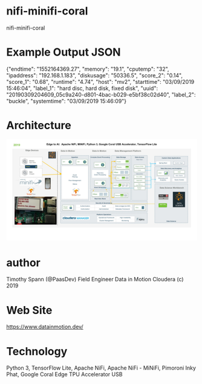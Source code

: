 # nifi-minifi-coral

nifi-minifi-coral

# Example Output JSON

{"endtime": "1552164369.27", "memory": "19.1", "cputemp": "32", "ipaddress": "192.168.1.183", "diskusage": "50336.5", "score_2": "0.14", "score_1": "0.68", "runtime": "4.74", "host": "mv2", "starttime": "03/09/2019 15:46:04", "label_1": "hard disc, hard disk, fixed disk", "uuid": "20190309204609_05c9a240-d801-4bac-b029-e5bf38c02d40", "label_2": "buckle", "systemtime": "03/09/2019 15:46:09"}




# Architecture
![Architecture](edgetoai3coral.jpg)

# author

Timothy Spann (@PaasDev)
Field Engineer
Data in Motion
Cloudera
(c) 2019

# Web Site

https://www.datainmotion.dev/

# Technology

Python 3, TensorFlow Lite, Apache NiFi, Apache NiFi - MiNiFi, Pimoroni Inky Phat, Google Coral Edge TPU Accelerator USB
